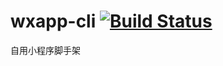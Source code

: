 # wxapp-cli [![Build Status](https://travis-ci.org/Akiq2016/wxapp-cli.svg?branch=master)](https://travis-ci.org/Akiq2016/wxapp-cli)
自用小程序脚手架
